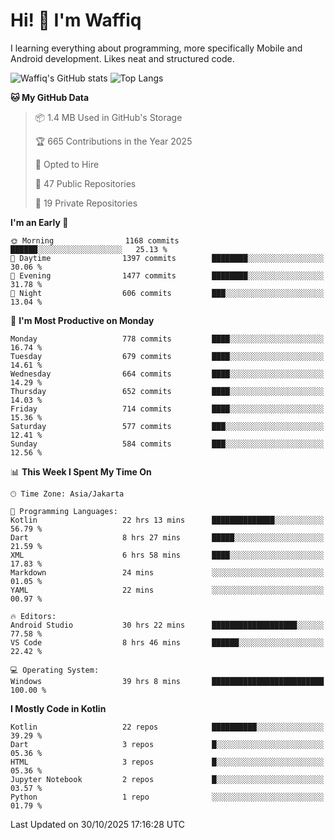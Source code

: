 
# Hi! 👋 I'm Waffiq

I learning everything about programming, more specifically Mobile and Android development. Likes neat and structured code.

<!-- Get to know more about me?

<a href="https://www.linkedin.com/in/waffiqaziz/"><img src="https://img.shields.io/static/v1?label=%20&message=LinkedIn&logo=linkedin&logoColor=white&color=0A66C2&style=for-the-badge" alt="LinkedIn"></a>
<a href="https://www.instagram.com/waffiqaziz/"><img src="https://img.shields.io/static/v1?label=%20&message=instagram&logo=instagram&logoColor=white&labelColor=%23E1306C&color=%23E1306C&style=for-the-badge" alt="Instagram"></a>
<a href="https://web.facebook.com/WaffiqAziz/"><img src="https://img.shields.io/static/v1?label=%20&message=Facebook&logo=facebook&logoColor=white&color=1877F2&style=for-the-badge" alt="Facebook"></a>
<a href="https://twitter.com/waffiqaziz"><img src="https://img.shields.io/static/v1?label=%20&message=X&logo=x&logoColor=white&color=000000&style=for-the-badge" alt="X"></a> -->

![Waffiq's GitHub stats](https://github-readme-stats-eight-theta.vercel.app/api?username=waffiqaziz&show_icons=true&include_all_commits=true&count_private=true&theme=dark)
![Top Langs](https://github-readme-stats.vercel.app/api/top-langs/?username=waffiqaziz&layout=compact&langs_count=8&theme=dark)

<!--START_SECTION:waka-->
**🐱 My GitHub Data** 

> 📦 1.4 MB Used in GitHub's Storage 
 > 
> 🏆 665 Contributions in the Year 2025
 > 
> 💼 Opted to Hire
 > 
> 📜 47 Public Repositories 
 > 
> 🔑 19 Private Repositories 
 > 
**I'm an Early 🐤** 

```text
🌞 Morning                1168 commits        ██████░░░░░░░░░░░░░░░░░░░   25.13 % 
🌆 Daytime                1397 commits        ████████░░░░░░░░░░░░░░░░░   30.06 % 
🌃 Evening                1477 commits        ████████░░░░░░░░░░░░░░░░░   31.78 % 
🌙 Night                  606 commits         ███░░░░░░░░░░░░░░░░░░░░░░   13.04 % 
```
📅 **I'm Most Productive on Monday** 

```text
Monday                   778 commits         ████░░░░░░░░░░░░░░░░░░░░░   16.74 % 
Tuesday                  679 commits         ████░░░░░░░░░░░░░░░░░░░░░   14.61 % 
Wednesday                664 commits         ████░░░░░░░░░░░░░░░░░░░░░   14.29 % 
Thursday                 652 commits         ████░░░░░░░░░░░░░░░░░░░░░   14.03 % 
Friday                   714 commits         ████░░░░░░░░░░░░░░░░░░░░░   15.36 % 
Saturday                 577 commits         ███░░░░░░░░░░░░░░░░░░░░░░   12.41 % 
Sunday                   584 commits         ███░░░░░░░░░░░░░░░░░░░░░░   12.56 % 
```


📊 **This Week I Spent My Time On** 

```text
🕑︎ Time Zone: Asia/Jakarta

💬 Programming Languages: 
Kotlin                   22 hrs 13 mins      ██████████████░░░░░░░░░░░   56.79 % 
Dart                     8 hrs 27 mins       █████░░░░░░░░░░░░░░░░░░░░   21.59 % 
XML                      6 hrs 58 mins       ████░░░░░░░░░░░░░░░░░░░░░   17.83 % 
Markdown                 24 mins             ░░░░░░░░░░░░░░░░░░░░░░░░░   01.05 % 
YAML                     22 mins             ░░░░░░░░░░░░░░░░░░░░░░░░░   00.97 % 

🔥 Editors: 
Android Studio           30 hrs 22 mins      ███████████████████░░░░░░   77.58 % 
VS Code                  8 hrs 46 mins       ██████░░░░░░░░░░░░░░░░░░░   22.42 % 

💻 Operating System: 
Windows                  39 hrs 8 mins       █████████████████████████   100.00 % 
```

**I Mostly Code in Kotlin** 

```text
Kotlin                   22 repos            ██████████░░░░░░░░░░░░░░░   39.29 % 
Dart                     3 repos             █░░░░░░░░░░░░░░░░░░░░░░░░   05.36 % 
HTML                     3 repos             █░░░░░░░░░░░░░░░░░░░░░░░░   05.36 % 
Jupyter Notebook         2 repos             █░░░░░░░░░░░░░░░░░░░░░░░░   03.57 % 
Python                   1 repo              ░░░░░░░░░░░░░░░░░░░░░░░░░   01.79 % 
```




 Last Updated on 30/10/2025 17:16:28 UTC
<!--END_SECTION:waka-->
